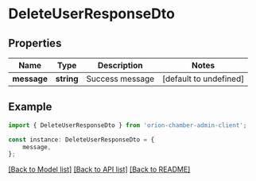 # DeleteUserResponseDto


## Properties

Name | Type | Description | Notes
------------ | ------------- | ------------- | -------------
**message** | **string** | Success message | [default to undefined]

## Example

```typescript
import { DeleteUserResponseDto } from 'orion-chamber-admin-client';

const instance: DeleteUserResponseDto = {
    message,
};
```

[[Back to Model list]](../README.md#documentation-for-models) [[Back to API list]](../README.md#documentation-for-api-endpoints) [[Back to README]](../README.md)
